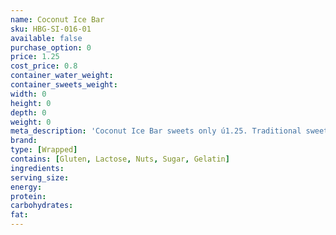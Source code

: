 ```yaml
---
name: Coconut Ice Bar
sku: HBG-SI-016-01
available: false
purchase_option: 0
price: 1.25
cost_price: 0.8
container_water_weight: 
container_sweets_weight: 
width: 0
height: 0
depth: 0
weight: 0
meta_description: 'Coconut Ice Bar sweets only ú1.25. Traditional sweets and more at Humbugs Confectionery Store. Specialists in satisfying your sweet tooth!'
brand: 
type: [Wrapped]
contains: [Gluten, Lactose, Nuts, Sugar, Gelatin]
ingredients: 
serving_size: 
energy: 
protein: 
carbohydrates: 
fat: 
---
```

